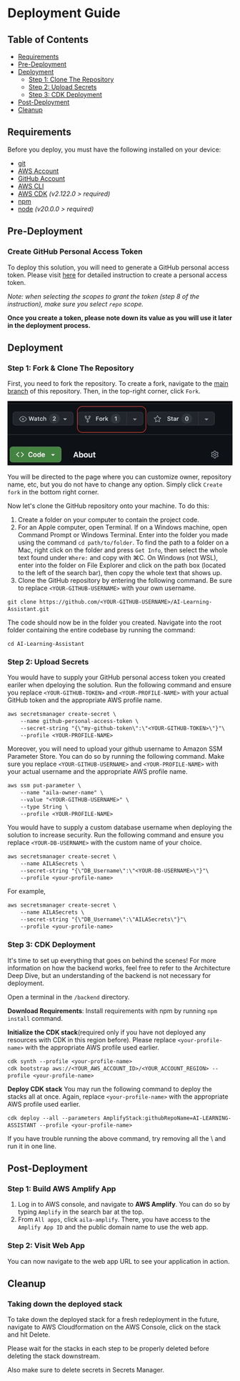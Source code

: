 # Deployment Guide

## Table of Contents
- [Requirements](#requirements)
- [Pre-Deployment](#pre-deployment)
- [Deployment](#deployment)
    - [Step 1: Clone The Repository](#step-1-fork--clone-the-repository)
    - [Step 2: Upload Secrets](#step-2-upload-secrets)
    - [Step 3: CDK Deployment](#step-3-cdk-deployment)
- [Post-Deployment](#post-deployment)
- [Cleanup](#cleanup)

## Requirements
Before you deploy, you must have the following installed on your device:
- [git](https://git-scm.com/downloads)
- [AWS Account](https://aws.amazon.com/account/)
- [GitHub Account](https://github.com/)
- [AWS CLI](https://aws.amazon.com/cli/)
- [AWS CDK](https://docs.aws.amazon.com/cdk/v2/guide/cli.html) *(v2.122.0 > required)*
- [npm](https://docs.npmjs.com/downloading-and-installing-node-js-and-npm)
- [node](https://nodejs.org/en/learn/getting-started/how-to-install-nodejs) *(v20.0.0 > required)*

## Pre-Deployment
### Create GitHub Personal Access Token
To deploy this solution, you will need to generate a GitHub personal access token. Please visit [here](https://docs.github.com/en/authentication/keeping-your-account-and-data-secure/managing-your-personal-access-tokens#creating-a-personal-access-token-classic) for detailed instruction to create a personal access token.

*Note: when selecting the scopes to grant the token (step 8 of the instruction), make sure you select `repo` scope.*

**Once you create a token, please note down its value as you will use it later in the deployment process.**

## Deployment
### Step 1: Fork & Clone The Repository
First, you need to fork the repository. To create a fork, navigate to the [main branch](https://github.com/UBC-CIC/AI-Learning-Assistant) of this repository. Then, in the top-right corner, click `Fork`.

![](./images/fork.jpeg)

You will be directed to the page where you can customize owner, repository name, etc, but you do not have to change any option. Simply click `Create fork` in the bottom right corner.

Now let's clone the GitHub repository onto your machine. To do this:
1. Create a folder on your computer to contain the project code.
2. For an Apple computer, open Terminal. If on a Windows machine, open Command Prompt or Windows Terminal. Enter into the folder you made using the command `cd path/to/folder`. To find the path to a folder on a Mac, right click on the folder and press `Get Info`, then select the whole text found under `Where:` and copy with ⌘C. On Windows (not WSL), enter into the folder on File Explorer and click on the path box (located to the left of the search bar), then copy the whole text that shows up.
3. Clone the GitHub repository by entering the following command. Be sure to replace `<YOUR-GITHUB-USERNAME>` with your own username.
```
git clone https://github.com/<YOUR-GITHUB-USERNAME>/AI-Learning-Assistant.git
```
The code should now be in the folder you created. Navigate into the root folder containing the entire codebase by running the command:
```
cd AI-Learning-Assistant
```

### Step 2: Upload Secrets
You would have to supply your GitHub personal access token you created eariler when dpeloying the solution. Run the following command and ensure you replace `<YOUR-GITHUB-TOKEN>` and `<YOUR-PROFILE-NAME>` with your actual GitHub token and the appropriate AWS profile name.
```
aws secretsmanager create-secret \
    --name github-personal-access-token \
    --secret-string "{\"my-github-token\":\"<YOUR-GITHUB-TOKEN>\"}"\
    --profile <YOUR-PROFILE-NAME>
```

Moreover, you will need to upload your github username to Amazon SSM Parameter Store. You can do so by running the following command. Make sure you replace `<YOUR-GITHUB-USERNAME>` and `<YOUR-PROFILE-NAME>` with your actual username and the appropriate AWS profile name.

```
aws ssm put-parameter \
    --name "aila-owner-name" \
    --value "<YOUR-GITHUB-USERNAME>" \
    --type String \
    --profile <YOUR-PROFILE-NAME>
```

You would have to supply a custom database username when deploying the solution to increase security. Run the following command and ensure you replace `<YOUR-DB-USERNAME>` with the custom name of your choice.

```
aws secretsmanager create-secret \
    --name AILASecrets \
    --secret-string "{\"DB_Username\":\"<YOUR-DB-USERNAME>\"}"\
    --profile <your-profile-name>
```

For example,

```
aws secretsmanager create-secret \
    --name AILASecrets \
    --secret-string "{\"DB_Username\":\"AILASecrets\"}"\
    --profile <your-profile-name>
```
### Step 3: CDK Deployment
It's time to set up everything that goes on behind the scenes! For more information on how the backend works, feel free to refer to the Architecture Deep Dive, but an understanding of the backend is not necessary for deployment.

Open a terminal in the `/backend` directory.

**Download Requirements**: Install requirements with npm by running `npm install` command.


**Initialize the CDK stack**(required only if you have not deployed any resources with CDK in this region before). Please replace `<your-profile-name>` with the appropriate AWS profile used earlier.
```
cdk synth --profile <your-profile-name>
cdk bootstrap aws://<YOUR_AWS_ACCOUNT_ID>/<YOUR_ACCOUNT_REGION> --profile <your-profile-name>
```

**Deploy CDK stack**
You may run the following command to deploy the stacks all at once. Again, replace `<your-profile-name>` with the appropriate AWS profile used earlier.
```
cdk deploy --all --parameters AmplifyStack:githubRepoName=AI-LEARNING-ASSISTANT --profile <your-profile-name>
```

If you have trouble running the above command, try removing all the \ and run it in one line.

## Post-Deployment
### Step 1: Build AWS Amplify App

1. Log in to AWS console, and navigate to **AWS Amplify**. You can do so by typing `Amplify` in the search bar at the top.
2. From `All apps`, click `aila-amplify`.
There, you have access to the `Amplify App ID` and the public domain name to use the web app.

### Step 2: Visit Web App
You can now navigate to the web app URL to see your application in action.

## Cleanup
### Taking down the deployed stack
To take down the deployed stack for a fresh redeployment in the future, navigate to AWS Cloudformation on the AWS Console, click on the stack and hit Delete.

Please wait for the stacks in each step to be properly deleted before deleting the stack downstream.

Also make sure to delete secrets in Secrets Manager.